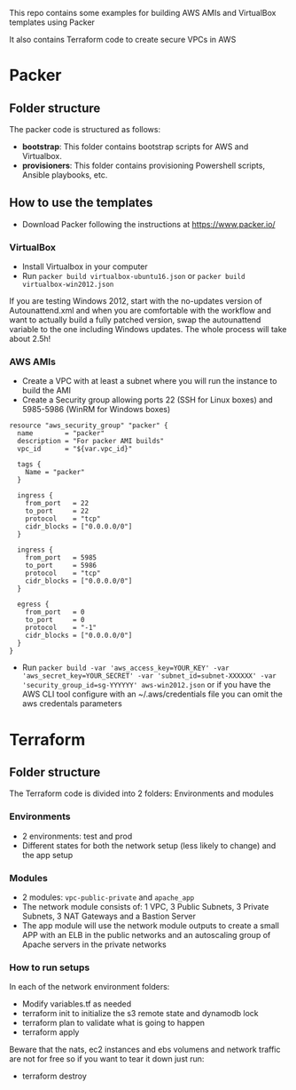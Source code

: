 This repo contains some examples for building AWS AMIs and VirtualBox templates using Packer

It also contains Terraform code to create secure VPCs in AWS

Packer
======

## Folder structure

The packer code is structured as follows:

- **bootstrap**: This folder contains bootstrap scripts for AWS and Virtualbox.
- **provisioners**: This folder contains provisioning Powershell scripts, Ansible playbooks, etc.

## How to use the templates

- Download Packer following the instructions at https://www.packer.io/

### VirtualBox

- Install Virtualbox in your computer
- Run `packer build virtualbox-ubuntu16.json` or `packer build virtualbox-win2012.json`

If you are testing Windows 2012, start with the no-updates version of Autounattend.xml and when you are comfortable with the workflow and want to actually build a fully patched version, swap the autounattend variable to the one including Windows updates. The whole process will take about 2.5h!

### AWS AMIs

- Create a VPC with at least a subnet where you will run the instance to build the AMI
- Create a Security group allowing ports 22 (SSH for Linux boxes) and 5985-5986 (WinRM for Windows boxes)

```
resource "aws_security_group" "packer" {
  name        = "packer"
  description = "For packer AMI builds"
  vpc_id      = "${var.vpc_id}"

  tags {
    Name = "packer"
  }

  ingress {
    from_port   = 22
    to_port     = 22
    protocol    = "tcp"
    cidr_blocks = ["0.0.0.0/0"]
  }

  ingress {
    from_port   = 5985
    to_port     = 5986
    protocol    = "tcp"
    cidr_blocks = ["0.0.0.0/0"]
  }

  egress {
    from_port   = 0
    to_port     = 0
    protocol    = "-1"
    cidr_blocks = ["0.0.0.0/0"]
  }
}
```

- Run `packer build -var 'aws_access_key=YOUR_KEY' -var 'aws_secret_key=YOUR_SECRET' -var 'subnet_id=subnet-XXXXXX' -var 'security_group_id=sg-YYYYYY' aws-win2012.json` or if you have the AWS CLI tool configure with an ~/.aws/credentials file you can omit the aws credentals parameters

Terraform
=========

## Folder structure

The Terraform code is divided into 2 folders: Environments and modules

### Environments
- 2 environments: test and prod
- Different states for both the network setup (less likely to change) and the app setup

### Modules 
- 2 modules: `vpc-public-private` and `apache_app`
- The network module consists of: 1 VPC, 3 Public Subnets, 3 Private Subnets, 3 NAT Gateways and a Bastion Server
- The app module will use the network module outputs to create a small APP with an ELB in the public networks and an autoscaling group of Apache servers in the private networks

### How to run setups

In each of the network environment folders: 

- Modify variables.tf as needed
- terraform init to initialize the s3 remote state and dynamodb lock
- terraform plan to validate what is going to happen
- terraform apply

Beware that the nats, ec2 instances and ebs volumens and network traffic are not for free so if you want to tear it down just run:

- terraform destroy


